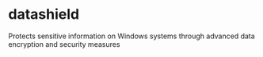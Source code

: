 # datashield
 Protects sensitive information on Windows systems through advanced data encryption and security measures
